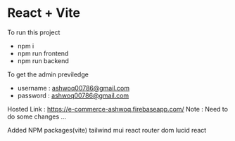 # React + Vite

To run this project
- npm i
- npm run frontend
- npm run backend

To get the admin previledge
- username : ashwoq00786@gmail.com
- password : ashwoq00786@gmail.com

Hosted Link : https://e-commerce-ashwoq.firebaseapp.com/
Note : Need to do some changes ...

Added NPM packages(vite)
tailwind
mui
react router dom
lucid react
